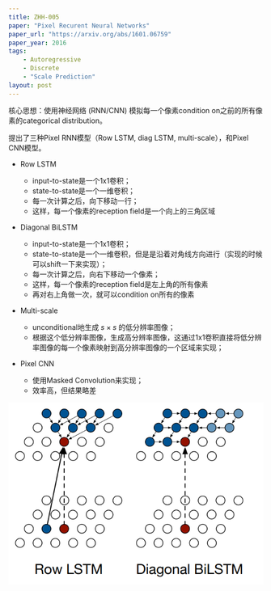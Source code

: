 ```yaml
---
title: ZHH-005
paper: "Pixel Recurent Neural Networks"
paper_url: "https://arxiv.org/abs/1601.06759"
paper_year: 2016
tags: 
    - Autoregressive
    - Discrete
    - "Scale Prediction"
layout: post
---
```


核心思想：使用神经网络 (RNN/CNN) 模拟每一个像素condition on之前的所有像素的categorical distribution。

提出了三种Pixel RNN模型（Row LSTM, diag LSTM, multi-scale），和Pixel CNN模型。

- Row LSTM
    - input-to-state是一个1x1卷积；
    - state-to-state是一个一维卷积；
    - 每一次计算之后，向下移动一行；
    - 这样，每一个像素的reception field是一个向上的三角区域

- Diagonal BiLSTM
    - input-to-state是一个1x1卷积；
    - state-to-state是一个一维卷积，但是是沿着对角线方向进行（实现的时候可以shift一下来实现）；
    - 每一次计算之后，向右下移动一个像素；
    - 这样，每一个像素的reception field是左上角的所有像素
    - 再对右上角做一次，就可以condition on所有的像素

- Multi-scale
    - unconditional地生成 $s\times s$ 的低分辨率图像；
    - 根据这个低分辨率图像，生成高分辨率图像，这通过1x1卷积直接将低分辨率图像的每一个像素映射到高分辨率图像的一个区域来实现；

- Pixel CNN
    - 使用Masked Convolution来实现；
    - 效率高，但结果略差
    
![](/papers/ZHH-005/image.png)